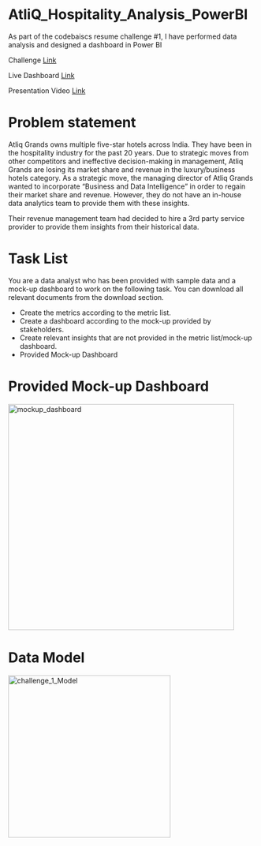 # AtliQ_Hospitality_Analysis_PowerBI

As part of the codebaiscs resume challenge #1, I have performed data analysis and designed a dashboard in Power BI


Challenge [Link](https://codebasics.io/challenge/codebasics-resume-project-challenge)

Live Dashboard [Link](https://www.novypro.com/project/challenge-1-provide-insights-to-the-revenue-team-in-the-hospitality-domain)

Presentation Video [Link](https://www.linkedin.com/posts/mrsudeep_codebasicsresumeprojectchallenge-codebasicsresumeprojectchallenge-activity-7038854186423242752-mthb?utm_source=share&utm_medium=member_desktop)

# Problem statement


Atliq Grands owns multiple five-star hotels across India. They have been in the hospitality industry for the past 20 years. Due to strategic moves from other competitors and ineffective decision-making in management, Atliq Grands are losing its market share and revenue in the luxury/business hotels category. As a strategic move, the managing director of Atliq Grands wanted to incorporate “Business and Data Intelligence” in order to regain their market share and revenue. However, they do not have an in-house data analytics team to provide them with these insights.

Their revenue management team had decided to hire a 3rd party service provider to provide them insights from their historical data.

# Task List


You are a data analyst who has been provided with sample data and a mock-up dashboard to work on the following task. You can download all relevant documents from the download section.

+ Create the metrics according to the metric list.
+ Create a dashboard according to the mock-up provided by stakeholders.
+ Create relevant insights that are not provided in the metric list/mock-up dashboard.
+ Provided Mock-up Dashboard

# Provided Mock-up Dashboard

<img width="458" alt="mockup_dashboard" src="https://user-images.githubusercontent.com/117252390/226629296-3ad9c415-53e2-48c9-b57a-954f392e3f3e.PNG">

# Data Model

<img width="329" alt="challenge_1_Model" src="https://user-images.githubusercontent.com/117252390/226629718-85179b33-ea68-4fe8-be1d-6141207d0a60.PNG">

